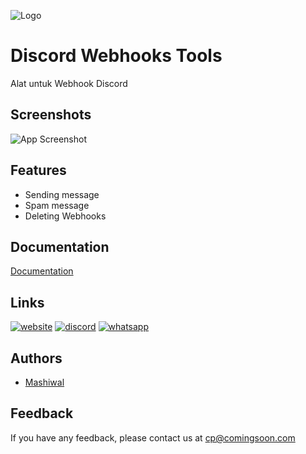 
![Logo](https://mashiwal.github.io/mashiwal/images/banner.png)


# Discord Webhooks Tools

Alat untuk Webhook Discord


## Screenshots

![App Screenshot](https://mashiwal.github.io/whtools/images/ss.jpg)


## Features

- Sending message
- Spam message
- Deleting Webhooks


## Documentation

[Documentation](https://mashiwal.github.io/whtools/)


## Links
[![website](https://img.shields.io/badge/website-000?style=for-the-badge&logo=github&logoColor=white)](https://mashiwal.github.io/)
[![discord](https://img.shields.io/badge/Mash_Group-0A66C2?style=for-the-badge&logo=discord&logoColor=white)](https://dsc.gg/mashgroup)
[![whatsapp](https://img.shields.io/badge/0815_1557_5558-25D366?style=for-the-badge&logo=whatsapp&logoColor=white)](https://wa.me/+6281515575558)


## Authors

- [Mashiwal](https://www.github.com/mashiwal)


## Feedback

If you have any feedback, please contact us at cp@comingsoon.com
